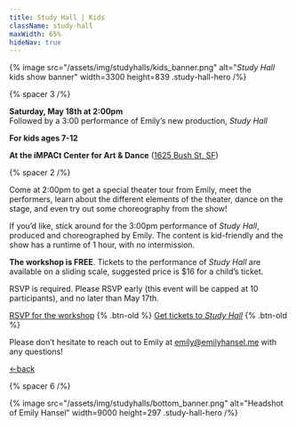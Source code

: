 ```yaml
---
title: Study Hall | Kids
className: study-hall
maxWidth: 65%
hideNav: true
---
```


{% image
   src="/assets/img/studyhalls/kids_banner.png"
   alt="_Study Hall_ kids show banner"
   width=3300
   height=839
   .study-hall-hero /%}

{% spacer 3 /%}

**Saturday, May 18th at 2:00pm**  
Followed by a 3:00 performance of Emily’s new production, _Study Hall_

**For kids ages 7-12**

**At the iMPACt Center for Art & Dance** ([1625 Bush St, SF](https://maps.app.goo.gl/Ljfa6bGUendWo9vU7))

{% spacer 2 /%}

Come at 2:00pm to get a special theater tour from Emily, meet the performers, learn about the different elements of the theater, dance on the stage, and even try out some choreography from the show!

If you’d like, stick around for the 3:00pm performance of _Study Hall_, produced and choreographed by Emily. The content is kid-friendly and the show has a runtime of 1 hour, with no intermission.

**The workshop is FREE**. Tickets to the performance of _Study Hall_ are available on a sliding scale, suggested price is $16 for a child’s ticket.

RSVP is required. Please RSVP early (this event will be capped at 10 participants), and no later than May 17th.

[RSVP for the workshop](https://docs.google.com/forms/d/e/1FAIpQLScipnf53VnrKaew-YbCrrSvP5iO3gdJQtubnSFlLy_4WU6Prg/viewform?usp=sf_link) {% .btn-old %}
[Get tickets to _Study Hall_](https://www.tickettailor.com/events/mannakintheaterdance/1189006) {% .btn-old %}

Please don’t hesitate to reach out to Emily at [emily@emilyhansel.me](mailto:emily@emilyhansel.me) with any questions!

[←back](/studyhall)

{% spacer 6 /%}

{% image src="/assets/img/studyhalls/bottom_banner.png" alt="Headshot of Emily Hansel" width=9000 height=297 .study-hall-hero /%}
